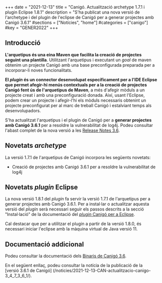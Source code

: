 +++
date = "2021-12-13"
title = "Canigó. Actualització archetype 1.7.1 i plugin Eclipse 1.8.1"
description = "S'ha publicat una nova versió de l'archetype i del plugin de l'eclipse de Canigó per a generar projectes amb Canigó 3.6.1"
#sections = ["Notícies", "home"]
#categories = ["canigo"]
#key = "GENER2022"
+++

## Introducció

**L'arquetipus és una eina Maven que facilita la creació de projectes seguint una plantilla**. Utilitzant l'arquetipus i
executant un _goal_ de maven obtenim un projecte Canigó amb una base preconfigurada preparada per a incorporar-li noves
funcionalitats.

**El _plugin_ és un connector desenvolupat específicament per a l'IDE Eclipse que permet afegir-hi menús contextuals
per a la creació de projectes Canigó fent ús de l'arquetipus de Maven**, a més d'afegir mòduls a un projecte creat i
amb una preconfiguració donada. Així, usant l'Eclipse, podem crear un projecte i afegir-l'hi els mòduls necessaris
obtenint un projecte preconfigurat per al marc de treball Canigó i estalviant temps als desenvolupadors.

S'ha actualitzat l'arquetipus i el plugin de Canigó per a **generar projectes amb Canigó 3.6.1** per a resoldre la vulnerabilitat de log4j.
Podeu consultar l'abast complet de la nova versió a les [Release Notes 3.6](/canigo-download-related/release-notes-canigo-36).

## Novetats _archetype_

La versió 1.7.1 de l'arquetipus de Canigó incorpora les següents novetats:

- Creació de projectes amb Canigó 3.6.1 per a resoldre la vulnerabilitat de log4j

## Novetats _plugin_ Eclipse

La nova versió 1.8.1 del _plugin_ fa servir la versió 1.7.1 de l'arquetipus per a generar projectes amb Canigó 3.6.1.
Per a instal·lar o actualitzar aquesta versió del _plugin_ serà necessari seguir els passos descrits a la secció
"Instal·lació" de la documentació del [_plugin_ Canigó per a Eclipse](/canigo-download-related/plugin-canigo/).

Cal destacar que per a utilitzar el plugin a partir de la versió 1.8.0, és necessari iniciar l'eclipse amb la màquina virtual de Java versió 11.

## Documentació addicional

Podeu consultar la documentació dels [Binaris de Canigó 3.6](/canigo/download/canigo-36/).

En el següent enllaç, podeu consultar la notícia de la publicació de la [versió 3.6.1 de Canigó]
(/noticies/2021-12-13-CAN-actualitzacio-canigo-3_4_7_3_6_1/).